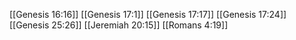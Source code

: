 [[Genesis 16:16]]
[[Genesis 17:1]]
[[Genesis 17:17]]
[[Genesis 17:24]]
[[Genesis 25:26]]
[[Jeremiah 20:15]]
[[Romans 4:19]]
